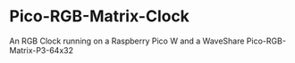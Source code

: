 # Pico-RGB-Matrix-Clock
An RGB Clock running on a Raspberry Pico W and a WaveShare Pico-RGB-Matrix-P3-64x32

